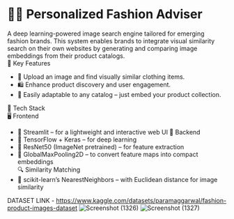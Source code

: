 # 👗✨ Personalized Fashion Adviser
A deep learning-powered image search engine tailored for emerging fashion brands. This system enables brands to integrate visual similarity search on their own websites by generating and comparing image embeddings from their product catalogs.  
🚀 Key Features  
- 📸 Upload an image and find visually similar clothing items.
- 🛍️ Enhance product discovery and user engagement.
- 🔄 Easily adaptable to any catalog – just embed your product collection.  
  
🧰 Tech Stack  
🖥️ Frontend  
- 🎨 Streamlit – for a lightweight and interactive web UI
🧠 Backend  
- 🤖 TensorFlow + Keras – for deep learning
- 🧱 ResNet50 (ImageNet pretrained) – for feature extraction
- 📏 GlobalMaxPooling2D – to convert feature maps into compact embeddings  
🔍 Similarity Matching  
- 🧮 scikit-learn’s NearestNeighbors – with Euclidean distance for image similarity

DATASET LINK - https://www.kaggle.com/datasets/paramaggarwal/fashion-product-images-dataset
![Screenshot (1326)](https://github.com/Kushmathur1206/Fashion-Recommendation-System/assets/99969817/b7216fc2-b23e-4c4a-9aa0-0d4d7938200e)
![Screenshot (1327)](https://github.com/Kushmathur1206/Fashion-Recommendation-System/assets/99969817/322458e1-12db-4730-87fe-64b099885168)

